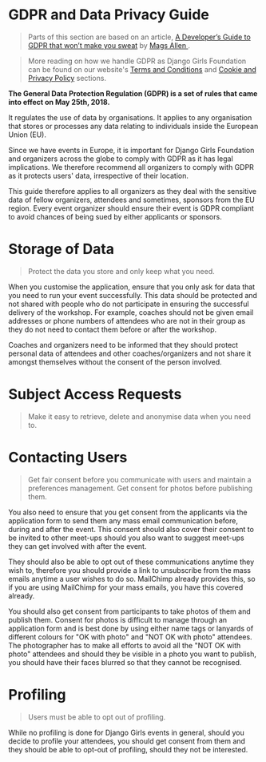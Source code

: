# GDPR and Data Privacy Guide

> Parts of this section are based on an article, 
[A Developer’s Guide to GDPR that won’t make you sweat](https://medium.com/ft-product-technology/a-developers-guide-to-gdpr-that-won-t-make-you-sweat-4f1f7f1d9c8b) by [Mags Allen
](https://medium.com/@mags_40745).

> More reading on how we handle GDPR as Django 
Girls Foundation can be found on our website's
 [Terms and Conditions](https://djangogirls.org/terms-conditions/)
 and [Cookie and Privacy Policy](https://djangogirls.org/privacy-cookies/) 
 sections.

**The General Data Protection Regulation (GDPR) is a
 set of rules that came into effect on May 25th, 2018.** 
 
It regulates the use of data by organisations.
It applies to any organisation that stores or processes
 any data relating to individuals inside the European 
 Union (EU). 
 
 Since we have events in Europe, it is important 
 for Django Girls Foundation and organizers across 
 the globe to comply with GDPR as it has legal 
 implications. We therefore recommend all organizers 
 to comply with GDPR as it protects users' data, 
 irrespective of their location. 
 
 This guide therefore applies to all organizers 
 as they deal with the sensitive data of fellow 
 organizers, attendees and sometimes, sponsors 
 from the EU region. Every event organizer should 
 ensure their event is GDPR compliant to avoid 
 chances of being sued by either applicants or
 sponsors.
 
# Storage of Data

> Protect the data you store and only keep what you need.

When you customise the application, ensure that you 
only ask for data that you need to run your event 
successfully. This data should be protected and 
not shared with people who do not participate in 
ensuring the successful delivery of the workshop. 
For example, coaches should not be given email 
addresses or phone numbers of attendees who are not in their group
as they do not need to contact them before or 
after the workshop.

Coaches and organizers need to be informed that 
they should protect personal data of attendees and
other coaches/organizers and not share it amongst
themselves without the consent of the person 
involved.

# Subject Access Requests

> Make it easy to retrieve, delete and anonymise 
data when you need to.




# Contacting Users

> Get fair consent before you communicate with users 
and maintain a preferences management. Get consent 
for photos before publishing them.

You also need to ensure that you get consent from 
the applicants via the application form to send 
them any mass email communication before, during 
and after the event. This consent should also 
cover their consent to be invited to other meet-ups
should you also want to suggest meet-ups they can
get involved with after the event. 

They should also be able to opt out of these 
communications anytime they wish to, therefore 
you should provide a link to unsubscribe from the
mass emails anytime a user wishes to do so. 
MailChimp already provides this, so if you are 
using MailChimp for your mass emails, you have 
this covered already.

You should also get consent from participants to
take photos of them and publish them. Consent for 
photos is difficult to manage through an 
application form and is best done by using either
name tags or lanyards of different colours for 
"OK with photo" and "NOT OK with photo" attendees. 
The photographer has to make all efforts to avoid
all the "NOT OK with photo" attendees and should 
they be visible in a photo you want to publish,
you should have their faces blurred so that they 
cannot be recognised.
 
# Profiling

> Users must be able to opt out of profiling.

While no profiling is done for Django Girls events
in general, should you decide to profile your 
attendees, you should get consent from them and
they should be able to opt-out of profiling, 
should they not be interested. 